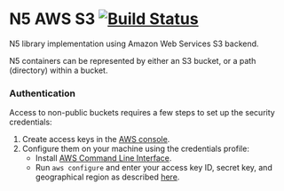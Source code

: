# N5 AWS S3 [![Build Status](https://travis-ci.org/saalfeldlab/n5-aws-s3.svg?branch=master)](https://travis-ci.org/saalfeldlab/n5-aws-s3)
N5 library implementation using Amazon Web Services S3 backend.

N5 containers can be represented by either an S3 bucket, or a path (directory) within a bucket.

### Authentication

Access to non-public buckets requires a few steps to set up the security credentials:

1. Create access keys in the [AWS console](https://console.aws.amazon.com/iam/home?#/security_credential).
1. Configure them on your machine using the credentials profile:
    * Install [AWS Command Line Interface](https://aws.amazon.com/cli/).
    * Run `aws configure` and enter your access key ID, secret key, and geographical region as described [here](https://docs.aws.amazon.com/cli/latest/userguide/cli-chap-getting-started.html#cli-quick-configuration).
